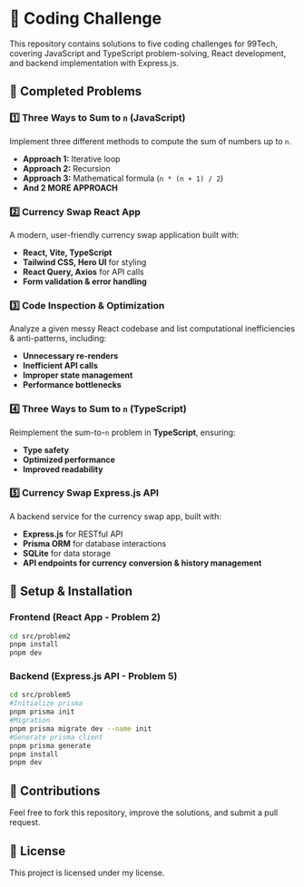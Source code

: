 # 🚀 Coding Challenge

This repository contains solutions to five coding challenges for 99Tech, covering JavaScript and TypeScript problem-solving, React development, and backend implementation with Express.js.

## 📌 Completed Problems

### **1️⃣ Three Ways to Sum to `n` (JavaScript)**

Implement three different methods to compute the sum of numbers up to `n`.

- **Approach 1:** Iterative loop
- **Approach 2:** Recursion
- **Approach 3:** Mathematical formula (`n * (n + 1) / 2`)
- **And 2 MORE APPROACH**

### **2️⃣ Currency Swap React App**

A modern, user-friendly currency swap application built with:

- **React, Vite, TypeScript**
- **Tailwind CSS, Hero UI** for styling
- **React Query, Axios** for API calls
- **Form validation & error handling**

### **3️⃣ Code Inspection & Optimization**

Analyze a given messy React codebase and list computational inefficiencies & anti-patterns, including:

- **Unnecessary re-renders**
- **Inefficient API calls**
- **Improper state management**
- **Performance bottlenecks**

### **4️⃣ Three Ways to Sum to `n` (TypeScript)**

Reimplement the sum-to-`n` problem in **TypeScript**, ensuring:

- **Type safety**
- **Optimized performance**
- **Improved readability**

### **5️⃣ Currency Swap Express.js API**

A backend service for the currency swap app, built with:

- **Express.js** for RESTful API
- **Prisma ORM** for database interactions
- **SQLite** for data storage
- **API endpoints for currency conversion & history management**

## 🔧 Setup & Installation

### **Frontend (React App - Problem 2)**

```sh
cd src/problem2
pnpm install
pnpm dev
```

### **Backend (Express.js API - Problem 5)**

```sh
cd src/problem5
#Initialize prisma
pnpm prisma init
#Migration
pnpm prisma migrate dev --name init
#Generate prisma client
pnpm prisma generate
pnpm install
pnpm dev
```

## 🤝 Contributions

Feel free to fork this repository, improve the solutions, and submit a pull request.

## 📜 License

This project is licensed under my license.
